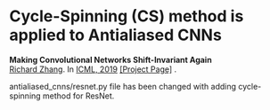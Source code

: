 # Cycle-Spinning (CS) method is applied to Antialiased CNNs 
**Making Convolutional Networks Shift-Invariant Again** <br>
[Richard Zhang](https://richzhang.github.io/). In [ICML, 2019](https://arxiv.org/abs/1904.11486)
[[Project Page]](http://richzhang.github.io/antialiased-cnns/) .

antialiased_cnns/resnet.py file has been changed with adding cycle-spinning method for ResNet. 
